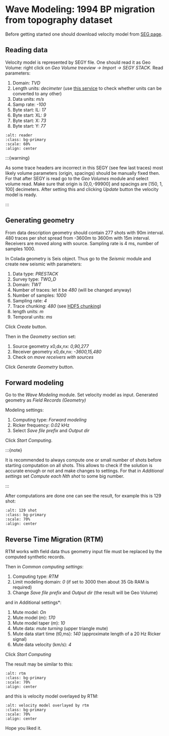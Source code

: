 # Wave Modeling: 1994 BP migration from topography dataset

Before getting started one should download velocity model from [SEG page](https://wiki.seg.org/wiki/1994_BP_migration_from_topography).

## Reading data

Velocity model is represented by SEGY file.
One should read it as Geo Volume: right click on *Geo Volume treeview -> Import -> SEGY STACK*.
Read parameters:
1) Domain: *TVD*
2) Length units: *decimeter* (use [this service](https://units.readthedocs.io/en/latest/_static/convert.html) to check whether units can be converted to any other)
3) Data units: *m/s*
4) Samp rate: *-100*
5) Byte start: IL: *17*
5) Byte start: XL: *9*
6) Byte start: X: *73*
7) Byte start: Y: *77*

```{image} reader.png
:alt: reader
:class: bg-primary
:scale: 60%
:align: center
```

:::{warning}

As some trace headers are incorrect in this SEGY (see few last traces) most likely volume parameters (origin, spacings) should be manually fixed then.
For that after SEGY is read go to the *Geo Volumes* module and select volume read.
Make sure that origin is [0,0,-99900] and spacings are [150, 1, 100] decimeters.
After setting this and clicking *Update* button the velocity model is ready.

:::

## Generating geometry

From data description geometry should contain 277 shots with 90m interval.
480 traces per shot spread from -3600m to 3600m with 15m interval.
Receivers are moved along with source.
Sampling rate is 4 ms, number of samples 1000.

In Colada geometry is Seis object.
Thus go to the *Seismic* module and create new seismic with parameters:
1) Data type: *PRESTACK*
2) Survey type: *TWO_D*
3) Domain: *TWT*
4) Number of traces: let it be *480* (will be changed anyway)
5) Number of samples: *1000*
6) Sampling rate: *4*
7) Trace chunking: *480* (see [HDF5 chunking](https://support.hdfgroup.org/HDF5/doc/Advanced/Chunking/))
8) length units: *m*
9) Temporal units: *ms*

Click *Create* button.

Then in the *Geometry* section set:
1) Source geometry x0,dx,nx: *0,90,277*
2) Receiver geometry x0,dx,nx: *-3600,15,480*
3) Check on *move receivers with sources*

Click *Generate Geometry* button.

## Forward modeling

Go to the *Wave Modeling* module.
Set velocity model as input.
Generated geometry as *Field Records (Geometry)*

Modeling settings:
1) Computing type: *Forward modeling*
2) Ricker frequency: *0.02* kHz
3) Select *Save file prefix* and *Output dir*

Click *Start Computing*.

:::{note}

It is recommended to always compute one or small number of shots before starting computation on all shots.
This allows to check if the solution is accurate enough or not and make changes to settings.
For that in *Additional settings* set *Compute each Nth shot* to some big number.

:::

After computations are done one can see the result, for example this is 129 shot:

```{image} shot_129.png
:alt: 129 shot
:class: bg-primary
:scale: 70%
:align: center
```

## Reverse Time Migration (RTM)

RTM works with field data thus geometry input file must be replaced by the computed synthetic records.

Then in *Common computing settings*:
1) Computing type: *RTM*
2) Limit modeling domain: *0* (if set to 3000 then about 35 Gb RAM is required)
3) Change *Save file prefix* and *Output dir* (the result will be Geo Volume)

and in *A*dditional settings*:
1) Mute model: *On*
2) Mute model (m): *170*
3) Mute model taper (m): *10*
4) Mute data: *mute turning* (upper triangle mute)
5) Mute data start time (t0,ms): *140* (approximate length of a 20 Hz Ricker signal)
6) Mute data velocity (km/s): *4*

Click *Start Computing*

The result may be similar to this:

```{image} rtm.png
:alt: rtm
:class: bg-primary
:scale: 70%
:align: center
```

and this is velocity model overlayed by RTM:

```{image} model_overlayed_with_rtm.png
:alt: velocity model overlayed by rtm
:class: bg-primary
:scale: 70%
:align: center
```

Hope you liked it.